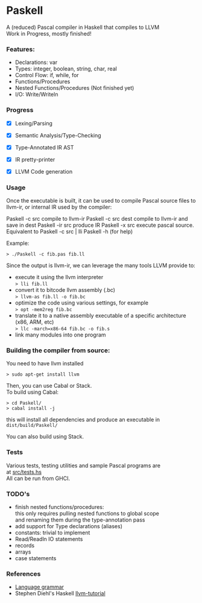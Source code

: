 # Paskell
A (reduced) Pascal compiler in Haskell that compiles to LLVM  
Work in Progress, mostly finished!  

### Features:   
- Declarations: var 
- Types: integer, boolean, string, char, real
- Control Flow: if, while, for    
- Functions/Procedures 
- Nested Functions/Procedures (Not finished yet) 
- I/O: Write/Writeln

### Progress  
- [x] Lexing/Parsing 
- [x] Semantic Analysis/Type-Checking
- [x] Type-Annotated IR AST
- [x] IR pretty-printer
- [x] LLVM Code generation 


### Usage
Once the executable is built, it can be used to compile Pascal source files to llvm-ir, or internal IR used by the compiler:

  Paskell -c src      compile to llvm-ir
  Paskell -c src dest compile to llvm-ir and save in dest
  Paskell -ir src     produce IR
  Paskell -x src      execute pascal source. Equivalent to Paskell -c src | lli
  Paskell -h          (for help)

Example:

```
> ./Paskell -c fib.pas fib.ll
```

 Since the output is llvm-ir, we can leverage the many tools LLVM provide to:
 - execute it using the llvm interpreter  
    `> lli fib.ll`
 - convert it to bitcode llvm assembly (.bc)  
    `> llvm-as fib.ll -o fib.bc`
 - optimize the code using various settings, for example  
    `> opt -mem2reg fib.bc` 
 - translate it to a native assembly executable of a specific architecture (x86, ARM, etc)  
   `> llc -march=x86-64 fib.bc -o fib.s`
 - link many modules into one program 
 
### Building the compiler from source:
You need to have llvm installed
```
> sudo apt-get install llvm
```

Then, you can use Cabal or Stack.  
To build using Cabal:

```
> cd Paskell/
> cabal install -j
```
this will install all dependencies and produce an executable in 
`dist/build/Paskell/`
  
You can also build using Stack.

### Tests
Various tests, testing utilities and sample Pascal programs are   
at [src/tests.hs](https://github.com/sam46/Paskell/blob/master/src/tests.hs)  
All can be run from GHCI.

### TODO's
- finish nested functions/procedures:  
  this only requires pulling nested functions to global scope  
  and renaming them during the type-annotation pass
- add support for Type declarations (aliases) 
- constants: trivial to implement
- Read/Readln IO statements
- records
- arrays
- case statements

### References
- [Language grammar](http://courses.washington.edu/css448/zander/Project/grammar.pdf)
- Stephen Diehl's Haskell [llvm-tutorial](http://www.stephendiehl.com/llvm/)
